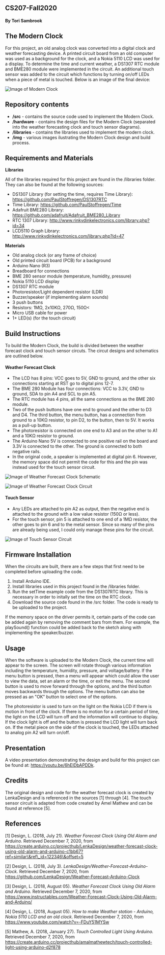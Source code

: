## CS207-Fall2020

#### By Tori Sambrook

## The Modern Clock

For this project, an old analog clock was converted into a digital clock and weather forecasting device. A printed circuit board from an old computer was used as a background for the clock, and a Nokia 5110 LCD was used for a display. To determine the time and current weather, a DS1307 RTC module and BME280 module were implemented in the circuit. An additional touch sensor was added to the circuit which functions by turning on/off LEDs when a piece of metal is touched. Below is an image of the final device:

![Image of Modern Clock](https://github.com/torisambrook/CS207-Fall2020/blob/main/img/IMG_1319.png)

## Repository contents
 - **/src** - contains the source code used to implement the Modern Clock. 
 - **/hardware** - contains the design files for the Modern Clock (separated into the weather forecasting clock and touch sensor diagrams).
- **/libraries** - contains the libraries used to implement the modern clock.
 - **/img** - various images ilustrating the Modern Clock design and build process.

## Requirements and Materials
**Libraries**

All of the libraries required for this project are found in the /libraries folder. They can also be found at the following sources: 
- DS1307 Library (for setting the time, requires Time Library): https://github.com/PaulStoffregen/DS1307RTC
- Time Library: https://github.com/PaulStoffregen/Time
- Adafruit BME280 Library: https://github.com/adafruit/Adafruit_BME280_Library
- RTC 1307 Library: http://www.rinkydinkelectronics.com/library.php?id=34
- LCD5110 Graph Library: http://www.rinkydinkelectronics.com/library.php?id=47

**Materials**
- Old analog clock (or any frame of choice)
- Old printed circuit board (PCB) for a background
- Arduino Nano (R3)
- Breadboard for connections
- BME 280 sensor module (temperature, humidity, pressure)
- Nokia 5110 LCD display
- DS1307 RTC module
- Photoresistor/Light dependent resistor (LDR)
- Buzzer/speaker (if implementing alarm sounds)
- 3 push buttons
- Resistors: 1MΩ, 2x10KΩ, 270Ω, 150Ω<
- Micro USB cable for power
- 1+ LED(s) (for the touch circuit)

## Build Instructions
To build the Modern Clock, the build is divided between the weather forecast clock and touch sensor circuts. The circut designs and schematics are outlined below. 

#### Weather Forecast Clock
- The LCD has 8 pins: VCC goes to 5V, GND to ground, and the other six connections starting at RST go to digital pins 12-7. 
- The BME 280 Module has four connections: VCC to 3.3V, GND to ground, SDA to pin A4 and SCL to pin A5. 
- The RTC module has 4 pins, all the same connections as the BME 280 module. 
- Two of the push buttons have one end to ground and the other to D3 and D4. The third button, the menu button, has a connection from ground to a 10KΩ resistor, to pin D2, to the button, then to 5V. It works as a pull-up button. 
- The photoresistor is connected on one end to A3 and on the other to A1 and a 10KΩ resistor to ground. 
- The Arduino Nano 5V is connected to one positive rail on the board and 3.3V is connected to the other. The ground is connected to both negative rails. 
- In the original code, a speaker is implemented at digital pin 6. However, the memory space did not permit the code for this and the pin was instead used for the touch sensor circuit. 

![Image of Weather Forecast Clock Schematic](https://github.com/torisambrook/CS207-Fall2020/blob/main/img/Clock%20Sketch_schem_before_lights.jpg)

![Image of Weather Forecast Clock Circuit](https://github.com/torisambrook/CS207-Fall2020/blob/main/img/Clock%20Sketch__before_lights.jpg)

#### Touch Sensor
- Any LEDs are attached to pin A2 as output, then the negative end is attached to the ground with a low value resistor (150Ω or less). 
- For the touch sensor, pin 5 is attached to one end of a 1MΩ resistor, the other goes to pin 6 and to the metal sensor. 
Since so many of the pins are already being used, I could only manage these pins for the circuit.

![Image of Touch Sensor Circuit](https://github.com/torisambrook/CS207-Fall2020/blob/main/img/LED_schm.png)

## Firmware Installation
When the circuits are built, there are a few steps that first need to be completed before uploading the code. 
1. Install Arduino IDE.
2. Install libraries used in this project found in the /libraries folder.
3. Run the setTime example code from the DS1307RTC library. This is necessary in order to initally set the time on the RTC clock. 
4. Download the source code found in the /src folder. The code is ready to be uploaded to the project.

If the memory space on the driver permits it, certain parts of the code can be added again by removing the comment bars from them. For example, the playSound() function could be added back to the sketch along with implementing the speaker/buzzer. 

## Usage
When the software is uploaded to the Modern Clock, the current time will appear to the screen. The screen will rotate through various information including the temperature, humidity, pressure, and voltage/battery. If the menu button is pressed, then a menu will appear which could allow the user to view the data, set an alarm or the time, or exit the menu. The second button is used to move forward through the options, and the third button moves backwards through the options. The menu button can also be pressed as an "OK" button to select one of the options. 

The photoresistor is used to turn on the light on the Nokia LCD if there is motion in front of the clock. If there is no motion for a certain period of time, the light on the LCD will turn off and the information will continue to display. If the clock light is off and the button is pressed the LCD light will turn back on. If the metal piece on the side of the clock is touched, the LEDs attached to analog pin A2 will turn on/off. 

## Presentation
A video presentation demonstrating the design and build for this project can be found at: https://youtu.be/6hEIDbAPDDk. 

## Credits
The original design and code for the weather forecast clock is created by LenkaDesign and is referenced in the sources [1] through [4]. The touch sensor circuit is adapted from code created by Amel Mathew and can be found at reference [5]. 

## References
 [1] Design, L. (2018, July 21). *Weather Forecast Clock Using Old Alarm and Arduino.* Retrieved December 7, 2020, from https://create.arduino.cc/projecthub/LenkaDesign/weather-forecast-clock-using-old-alarm-and-arduino-c1bb67?ref=similar\&ref\_id=122346\&offset=5

 [2] Design, L. (2018, July 3). *LenkaDesign/Weather-Forecast-Arduino-Clock.* Retrieved December 7, 2020, from https://github.com/LenkaDesign/Weather-Forecast-Arduino-Clock

[3] Design, L. (2018, August 05). *Weather Forecast Clock Using Old Alarm and Arduino.* Retrieved December 7, 2020, from https://www.instructables.com/Weather-Forecast-Clock-Using-Old-Alarm-and-Arduino/

[4] Design, L. (2018, August 05). *How to make Weather station - Arduino, Nokia 5110 LCD and an old clock.* Retrieved December 7, 2020, from https://www.youtube.com/watch?v=-FDuY51MYSw

[5] Mathew, A. (2018, January 27). *Touch Controlled Light Using Arduino.* Retrieved December 7, 2020, from https://create.arduino.cc/projecthub/amalmathewtech/touch-controlled-light-using-arduino-d2f878

